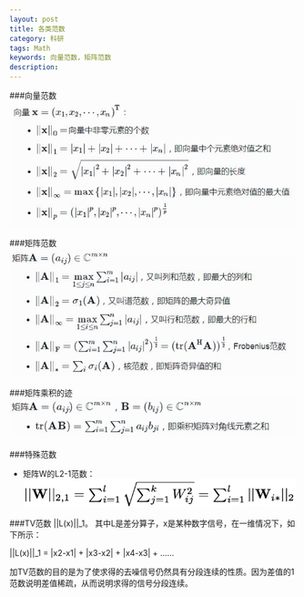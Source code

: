 ```yaml
---
layout: post
title: 各类范数
category: 科研
tags: Math
keywords: 向量范数，矩阵范数
description: 
---
```


###向量范数
![vector_norms](/public/img/posts/vector_norms.JPG)


###矩阵范数
![matrix_norms](/public/img/posts/matrix_norms.JPG)


###矩阵乘积的迹
![trace](/public/img/posts/trace.JPG)

###特殊范数
- 矩阵W的L2-1范数：
![2_1norm](/public/img/posts/2_1norm.png)

###TV范数
||L(x)||_1。 其中L是差分算子，x是某种数字信号，在一维情况下，如下所示：

||L(x)||_1 = |x2-x1| + |x3-x2| + |x4-x3| + ……

加TV范数的目的是为了使求得的去噪信号仍然具有分段连续的性质。因为差值的1范数说明差值稀疏，从而说明求得的信号分段连续。

